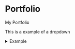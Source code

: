 # Portfolio
My Portfolio

This is a example of a dropdown
<details>
<summary>Example</summary>
<pre>$ using System;
using UnityEngine;
using UnityEngine.SceneManagement;
using System.IO;
using System.Text;
using Firebase;
using Firebase.Auth;
using Firebase.Database;
using Firebase.Extensions;
using System.Collections;

public class SaveData : MonoBehaviour, ISaveObserver
{
    private static SaveData _instance;
    public static SaveData Instance { get { return _instance; } }

    // LevelSaveData[] levelDataArray = new LevelSaveData[SelectBuiildPieces.maxBuildPieces];

    public SaveContainer saveContainerArray = new SaveContainer(new Vector3[SelectBuildPieces.maxBuildPieces]);

    int selectedIndex;

    public Vector2 blockPos;
    public int blockId;

    FirebaseDatabase db;

    string levelName;
    string loadName;

    SelectBuildPieces buildScript;

    Vector3[] saveInfo;

    string fullLevelName;

    void Awake()
    {
        if (_instance == null)
        {
            _instance = this;
            DontDestroyOnLoad(gameObject);
        }
        else
        {
            Destroy(gameObject);
        }
    }

    void Start()
    {
        db = FirebaseDatabase.DefaultInstance;
        buildScript = FindAnyObjectByType<SelectBuildPieces>();

        Debug.Log(Application.persistentDataPath);
        if (SceneManager.GetActiveScene().name == "LevelBuilder")
        {
            SelectBuildPieces.saveObservers.Add(this);
        }
    }

    void Update()
    {
        if (Input.GetKeyUp(KeyCode.L))
        {
            LoadFromFirebase(loadName);
        }


    }

    public void LoadLevel(string nameToLoad)
    {
        fullLevelName = nameToLoad;
        SceneManager.LoadScene("PlayLevel");
        LoadFromFirebase(fullLevelName);
        //StartCoroutine(LoadSceneAsync());
    }

    public void LoadFromFirebase(string nameToLoad)
    {
        //nameToLoad + " UserId:" + FirebaseAuth.DefaultInstance.CurrentUser.UserId
        db.RootReference.Child("levels").Child(fullLevelName).GetValueAsync().ContinueWithOnMainThread(task =>
        {
            if (task.IsCompleted)
            {
                SaveContainer data = new(new Vector3[SelectBuildPieces.maxBuildPieces]);

                try
                {
                    data = JsonUtility.FromJson<SaveContainer>(task.Result.GetRawJsonValue());
                }
                catch (Exception ex)
                {
                    Debug.LogException(ex);
                }

                Debug.Log(data);

                saveInfo = data.buildPosAndID;


                for (int i = 0; i < saveContainerArray.buildPosAndID.Length; i++)
                {
                    saveInfo[i].z = Mathf.RoundToInt(saveInfo[i].z);

                    if (saveContainerArray.buildPosAndID[i] != null)
                    {
                        if (saveInfo[i] != Vector3.zero)
                        {
                            
                            try
                            {
                                Instantiate(SelectBuildPieces.staticBuildPieces[(int)saveInfo[i].z], new Vector2(saveInfo[i].x, saveInfo[i].y), Quaternion.identity);
                                //don't uncomment this debug line or the entire script will stop working without any errors :)
                                //D/O/N/'/T/ // // /!/ /?/  // Debug.Log(SelectBuildPieces.staticBuildPieces[(int)saveInfo[i].x]);
                            }
                            catch (ArgumentException ex)
                            {
                                Debug.LogError(ex);
                            }

                        }
                    }
                }
            }
        });
    }


    public void SaveLevelData(Vector2 blockPos, int id)
    {
        saveContainerArray.buildPosAndID[selectedIndex] = new Vector3(blockPos.x, blockPos.y, id);
        selectedIndex++;

        if (selectedIndex == saveContainerArray.buildPosAndID.Length)
        {

            if (db.RootReference.Child("levels") != null)
            {
                db.RootReference.Child("levels").Child(levelName + " UserId:" + FirebaseAuth.DefaultInstance.CurrentUser.UserId).SetRawJsonValueAsync(JsonUtility.ToJson(saveContainerArray, true));
            }

            SaveToFile(levelName, JsonUtility.ToJson(saveContainerArray, true));

            Debug.Log("Saved");
            selectedIndex = 0;
        }
    }

    void LoadSave(string levelNameToLoad)
    {
        SaveContainer loadedSave = JsonUtility.FromJson<SaveContainer>(LoadFromFile("Test Level"));
        Vector3[] saveInfo = loadedSave.buildPosAndID;

        for (int i = 0; i < saveContainerArray.buildPosAndID.Length; i++)
        {
            Debug.Log(saveInfo[i]);
            saveInfo[i].z = Mathf.RoundToInt(saveInfo[i].z);

            if (saveContainerArray.buildPosAndID[i] != null)
            {
                if (saveInfo[i] != Vector3.zero)
                {
                    Instantiate(SelectBuildPieces.staticBuildPieces[(int)saveInfo[i].z], new Vector2(saveInfo[i].x, saveInfo[i].y), Quaternion.identity);
                }
            }
        }
    }

    public void SaveToFile(string fileName, string jsonString)
    {
        using (var stream = File.OpenWrite(Application.persistentDataPath + '/' + fileName))
        {
            stream.SetLength(0);

            var bytes = Encoding.UTF8.GetBytes(jsonString);

            stream.Write(bytes, 0, bytes.Length);
        }
    }

    public string LoadFromFile(string fileName)
    {
        using (var stream = File.OpenText(Application.persistentDataPath + '/' + fileName))
        {
            return stream.ReadToEnd();
        }
    }

    public void SetLevelName(string name)
    {
        levelName = name;
    }

    public void SetLoadName(string name)
    {
        loadName = name;
    }

    IEnumerator LoadSceneAsync()
    {
        //if (SceneManager.GetActiveScene() == SceneManager.GetSceneByName("SelectLevel"))
        AsyncOperation aSync = SceneManager.LoadSceneAsync("PlayLevel");

        while (!aSync.isDone)
        {
            // SceneManager.LoadScene("PlayLevel");
            LoadFromFirebase(levelName);
            yield return null;
        }
    }
}


[Serializable]
public class SaveContainer
{
    public Vector3[] buildPosAndID;

    public SaveContainer(Vector3[] blockPosID)
    {
        buildPosAndID = blockPosID;
    }
}<br>a code block!</pre>
</details>
